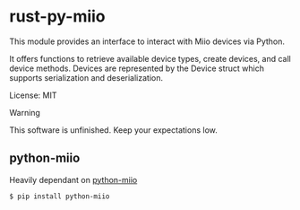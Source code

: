 # rust-py-miio

This module provides an interface to interact with Miio devices via Python.

It offers functions to retrieve available device types, create devices, and call device methods.
Devices are represented by the Device struct which supports serialization and deserialization.

License: MIT

> [!WARNING]
> This software is unfinished. Keep your expectations low.

## python-miio
Heavily dependant on [python-miio](https://github.com/rytilahti/python-miio)

```sh
$ pip install python-miio
```
